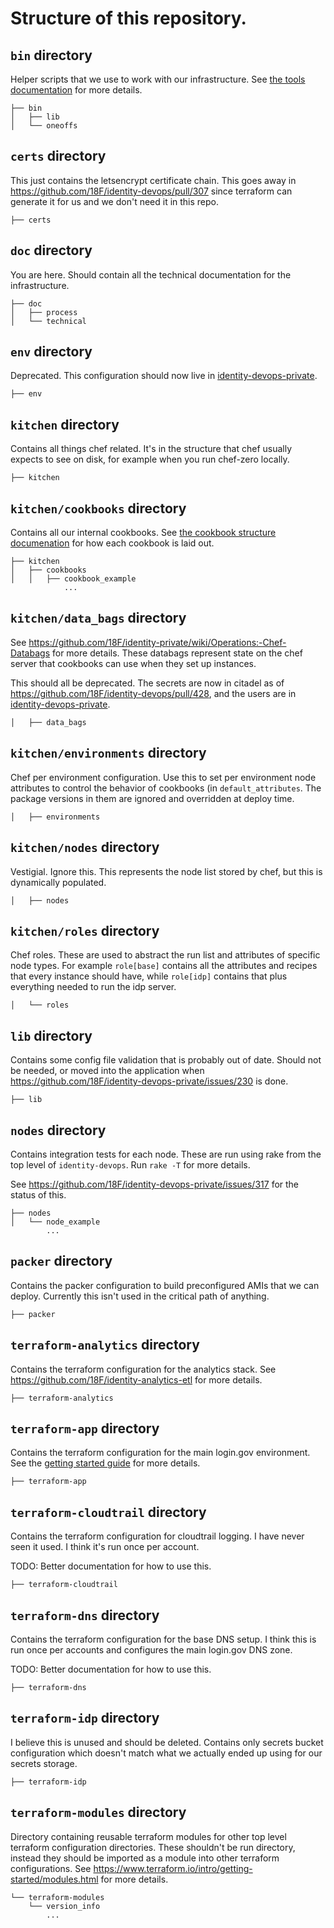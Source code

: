 # Structure of this repository.

## `bin` directory

Helper scripts that we use to work with our infrastructure.  See [the tools
documentation](technical/tools.md) for more details.

```
├── bin
│   ├── lib
│   └── oneoffs
```

## `certs` directory

This just contains the letsencrypt certificate chain.  This goes away in
https://github.com/18F/identity-devops/pull/307 since terraform can generate it
for us and we don't need it in this repo.

```
├── certs
```

## `doc` directory

You are here.  Should contain all the technical documentation for the
infrastructure.

```
├── doc
│   ├── process
│   └── technical
```

## `env` directory

Deprecated.  This configuration should now live in
[identity-devops-private](https://github.com/18F/identity-devops-private).

```
├── env
```

## `kitchen` directory

Contains all things chef related.  It's in the structure that chef usually
expects to see on disk, for example when you run chef-zero locally.

```
├── kitchen
```

## `kitchen/cookbooks` directory

Contains all our internal cookbooks.  See [the cookbook structure
documenation](technical/cookbook-structure.md) for how each cookbook is laid
out.

```
├── kitchen
│   ├── cookbooks
│   │   ├── cookbook_example
            ...
```

## `kitchen/data_bags` directory

See https://github.com/18F/identity-private/wiki/Operations:-Chef-Databags for
more details.  These databags represent state on the chef server that cookbooks
can use when they set up instances.

This should all be deprecated.  The secrets are now in citadel as of
https://github.com/18F/identity-devops/pull/428, and the users are in
[identity-devops-private](https://github.com/18F/identity-devops-private).

```
│   ├── data_bags
```

## `kitchen/environments` directory

Chef per environment configuration.  Use this to set per environment node
attributes to control the behavior of cookbooks (in `default_attributes`.  The
package versions in them are ignored and overridden at deploy time.

```
│   ├── environments
```

## `kitchen/nodes` directory

Vestigial.  Ignore this.  This represents the node list stored by chef, but this
is dynamically populated.

```
│   ├── nodes
```

## `kitchen/roles` directory

Chef roles.  These are used to abstract the run list and attributes of specific
node types.  For example `role[base]` contains all the attributes and recipes
that every instance should have, while `role[idp]` contains that plus everything
needed to run the idp server.

```
│   └── roles
```

## `lib` directory

Contains some config file validation that is probably out of date.  Should not
be needed, or moved into the application when
https://github.com/18F/identity-devops-private/issues/230 is done.

```
├── lib
```

## `nodes` directory

Contains integration tests for each node.  These are run using rake from the top
level of `identity-devops`.  Run `rake -T` for more details.

See https://github.com/18F/identity-devops-private/issues/317 for the status of
this.

```
├── nodes
│   └── node_example
        ...
```

## `packer` directory

Contains the packer configuration to build preconfigured AMIs that we can
deploy.  Currently this isn't used in the critical path of anything.

```
├── packer
```

## `terraform-analytics` directory

Contains the terraform configuration for the analytics stack.  See
https://github.com/18F/identity-analytics-etl for more details.

```
├── terraform-analytics
```

## `terraform-app` directory

Contains the terraform configuration for the main login.gov environment.  See
the [getting started guide](/getting-started.md) for more details.

```
├── terraform-app
```

## `terraform-cloudtrail` directory

Contains the terraform configuration for cloudtrail logging.  I have never seen
it used.  I think it's run once per account.

TODO: Better documentation for how to use this.

```
├── terraform-cloudtrail
```

## `terraform-dns` directory

Contains the terraform configuration for the base DNS setup.  I think this is
run once per accounts and configures the main login.gov DNS zone.

TODO: Better documentation for how to use this.

```
├── terraform-dns
```

## `terraform-idp` directory

I believe this is unused and should be deleted.  Contains only secrets bucket
configuration which doesn't match what we actually ended up using for our
secrets storage.

```
├── terraform-idp
```

## `terraform-modules` directory

Directory containing reusable terraform modules for other top level terraform
configuration directories.  These shouldn't be run directory, instead they
should be imported as a module into other terraform configurations.  See
https://www.terraform.io/intro/getting-started/modules.html for more details.

```
└── terraform-modules
    └── version_info
        ...
```

